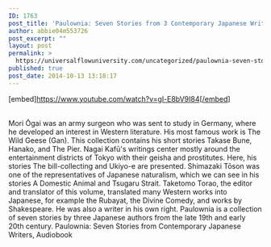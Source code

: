 ```yaml
---
ID: 1763
post_title: 'Paulownia: Seven Stories from 3 Contemporary Japanese Writers,'
author: abbie04m553726
post_excerpt: ""
layout: post
permalink: >
  https://universalflowuniversity.com/uncategorized/paulownia-seven-stories-from-3-contemporary-japanese-writers/
published: true
post_date: 2014-10-13 13:18:17
---
```

[embed]https://www.youtube.com/watch?v=gl-E8bV9I84[/embed]</br></br>
<p>Mori Ōgai was an army surgeon who was sent to study in Germany, where he developed an interest in Western literature. His most famous work is The Wild Geese (Gan). This collection contains his short stories Takase Bune, Hanako, and The Pier. 
Nagai Kafū's writings center mostly around the entertainment districts of Tokyo with their geisha and prostitutes. Here, his stories The bill-collecting and Ukiyo-e are presented.
Shimazaki Tōson was one of the representatives of Japanese naturalism, which we can see in his stories A Domestic Animal and Tsugaru Strait. 
Taketomo Torao, the editor and translator of this volume, translated many Western works into Japanese, for example the Rubayat, the Divine Comedy, and works by Shakespeare. He was also a writer in his own right. 
Paulownia is a collection of seven stories by three Japanese authors from the late 19th and early 20th century. 
Paulownia: Seven Stories from Contemporary Japanese Writers, Audiobook</p>